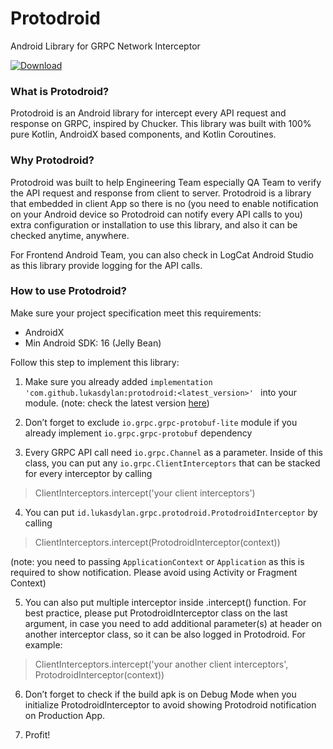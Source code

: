 # Protodroid

Android Library for GRPC Network Interceptor


[ ![Download](https://api.bintray.com/packages/lukasdylan/Protodroid/protodroid/images/download.svg) ](https://bintray.com/lukasdylan/Protodroid/protodroid/_latestVersion)

<h3>What is Protodroid?</h3>

Protodroid is an Android library for intercept every API request and response on GRPC, inspired by Chucker. This library was built with 100% pure Kotlin, AndroidX based components, and Kotlin Coroutines. 

<h3>Why Protodroid?</h3>

Protodroid was built to help Engineering Team especially QA Team to verify the API request and response from client to server. Protodroid is a library that embedded in client App so there is no (you need to enable notification on your Android device so Protodroid can notify every API calls to you) extra configuration or installation to use this library, and also it can be checked anytime, anywhere.

For Frontend Android Team, you can also check in LogCat Android Studio as this library provide logging for the API calls. 

<h3>How to use Protodroid?</h3>

Make sure your project specification meet this requirements:
- AndroidX
- Min Android SDK: 16 (Jelly Bean)

Follow this step to implement this library:
1. Make sure you already added 
`implementation 'com.github.lukasdylan:protodroid:<latest_version>' `
into your module. (note: check the latest version [here](https://bintray.com/lukasdylan/Protodroid/protodroid))

2. Don’t forget to exclude `io.grpc.grpc-protobuf-lite` module if you already implement `io.grpc.grpc-protobuf` dependency

3. Every GRPC API call need `io.grpc.Channel` as a parameter. Inside of this class, you can put any `io.grpc.ClientInterceptors` that can be stacked for every interceptor by calling 
> ClientInterceptors.intercept('your client interceptors')

4. You can put `id.lukasdylan.grpc.protodroid.ProtodroidInterceptor` by calling
> ClientInterceptors.intercept(ProtodroidInterceptor(context))

  (note: you need to passing `ApplicationContext` or `Application` as this is required to show notification. Please avoid using Activity or Fragment Context)

5. You can also put multiple interceptor inside .intercept() function. For best practice, please put ProtodroidInterceptor class on the last argument, in case you need to add additional parameter(s) at header on another interceptor class, so it can be also logged in Protodroid. 
For example: 
> ClientInterceptors.intercept('your another client interceptors', ProtodroidInterceptor(context))

6. Don’t forget to check if the build apk is on Debug Mode when you initialize ProtodroidInterceptor to avoid showing Protodroid notification on Production App. 

7. Profit!
